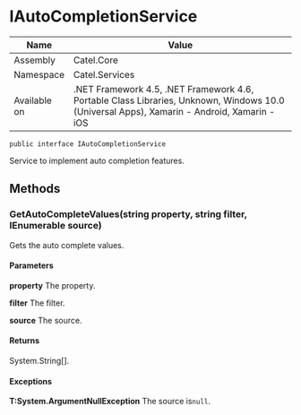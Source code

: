 

# IAutoCompletionService

Name|Value
---|---
Assembly|Catel.Core
Namespace|Catel.Services
Available on|.NET Framework 4.5, .NET Framework 4.6, Portable Class Libraries, Unknown, Windows 10.0 (Universal Apps), Xamarin - Android, Xamarin - iOS

```
public interface IAutoCompletionService
```

Service to implement auto completion features.



## Methods

### GetAutoCompleteValues(string property, string filter, IEnumerable source)

Gets the auto complete values.

#### Parameters

**property**
The property.

**filter**
The filter.

**source**
The source.

#### Returns

System.String[].

#### Exceptions

**T:System.ArgumentNullException**
The source is`null`.



